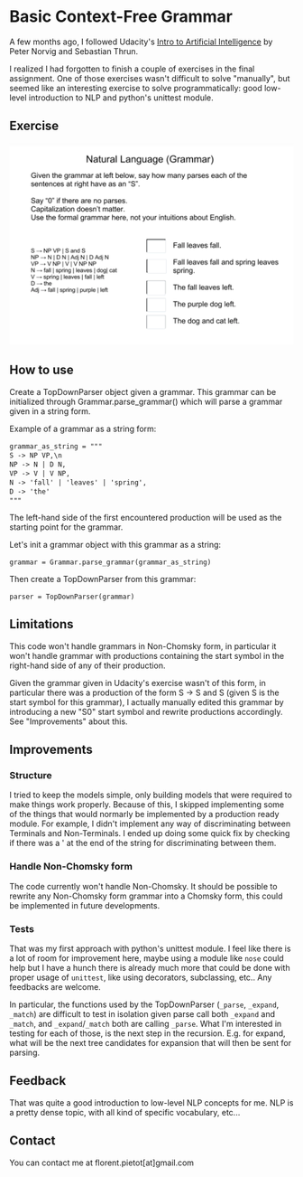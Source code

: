 # Basic Context-Free Grammar

A few months ago, I followed Udacity's [Intro to Artificial Intelligence](https://www.udacity.com/course/intro-to-artificial-intelligence--cs271) by Peter Norvig and Sebastian Thrun.

I realized I had forgotten to finish a couple of exercises in the final assignment. One of those exercises wasn't difficult to solve "manually", but seemed like an interesting exercise to solve programmatically: good low-level introduction to NLP and python's unittest module.

## Exercise

![Grammar exercice from Udacity's intro to Artificial Intelligence](/screenshots/grammar-exercice.png?raw=true "Grammar exercice from Udacity's intro to artificial intelligence")

## How to use
Create a TopDownParser object given a grammar. This grammar can be initialized
through Grammar.parse_grammar() which will parse a grammar given in a string
form.

Example of a grammar as a string form:
    
    grammar_as_string = """
    S -> NP VP,\n
    NP -> N | D N,
    VP -> V | V NP,
    N -> 'fall' | 'leaves' | 'spring',
    D -> 'the'
    """

The left-hand side of the first encountered production will be used 
as the starting point for the grammar.

Let's init a grammar object with this grammar as a string:
    
    grammar = Grammar.parse_grammar(grammar_as_string)

Then create a TopDownParser from this grammar:
    
    parser = TopDownParser(grammar)

## Limitations
This code won't handle grammars in Non-Chomsky form, in particular it won't
handle grammar with productions containing the start symbol in the right-hand
side of any of their production.

Given the grammar given in Udacity's exercise wasn't of this form, in
particular there was a production of the form S -> S and S (given S is the
start symbol for this grammar), I actually manually edited this grammar by
introducing a new "S0" start symbol and rewrite productions accordingly.
See "Improvements" about this.

## Improvements
### Structure
I tried to keep the models simple, only building models that were required to
make things work properly. Because of this, I skipped implementing some of the
things that would normarly be implemented by a production ready module. For
example, I didn't implement any way of discriminating between Terminals and
Non-Terminals. I ended up doing some quick fix by checking if there was a ' at
the end of the string for discriminating between them.

### Handle Non-Chomsky form
The code currently won't handle Non-Chomsky. It should be possible to rewrite
any Non-Chomsky form grammar into a Chomsky form, this could be implemented in
future developments.

### Tests
That was my first approach with python's unittest module. I feel like there is
a lot of room for improvement here, maybe using a module like ``nose`` could help but I have a hunch there is already much more that could be done with proper usage of ``unittest``, like using decorators, subclassing, etc.. Any feedbacks are welcome.

In particular, the functions used by the TopDownParser (``_parse``, ``_expand``, ``_match``)
are difficult to test in isolation given parse call both ``_expand`` and ``_match``, and
``_expand``/``_match`` both are calling ``_parse``.
What I'm interested in testing for each of those, is the next step in the
recursion. E.g. for expand, what will be the next tree candidates for expansion
that will then be sent for parsing.

## Feedback
That was quite a good introduction to low-level NLP concepts for me. NLP is a
pretty dense topic, with all kind of specific vocabulary, etc...

## Contact
You can contact me at florent.pietot[at]gmail.com
